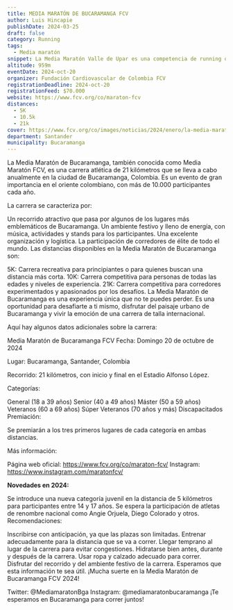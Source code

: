 ```yaml
---
title: MEDIA MARATÓN DE BUCARAMANGA FCV
author: Luis Hincapie
publishDate: 2024-03-25
draft: false
category: Running
tags:
  - Media maratón
snippet: La Media Maratón Valle de Upar es una competencia de running que se celebra anualmente en Valledupar, Cesar, Colombia. La carrera ofrece distancias de 5K, 10K y 21K, y está abierta a corredores de todas las edades y niveles de experiencia.
altitude: 959m
eventDate: 2024-oct-20
organizer: Fundación Cardiovascular de Colombia FCV
registrationDeadline: 2024-oct-20
registrationFeed: $70.000
website: https://www.fcv.org/co/maraton-fcv
distances:
  - 5K
  - 10.5k
  - 21k
cover: https://www.fcv.org/co/images/noticias/2024/enero/la-media-maraton-de-bucaramanga-fcv-abre-inscripciones-con-descuento-por-pronto-pago.webp
department: Santander
municipality: Bucaramanga
---
```

La Media Maratón de Bucaramanga, también conocida como Media Maratón FCV, es una carrera atlética de 21 kilómetros que se lleva a cabo anualmente en la ciudad de Bucaramanga, Colombia. Es un evento de gran importancia en el oriente colombiano, con más de 10.000 participantes cada año.

La carrera se caracteriza por:

Un recorrido atractivo que pasa por algunos de los lugares más emblemáticos de Bucaramanga.
Un ambiente festivo y lleno de energía, con música, actividades y stands para los participantes.
Una excelente organización y logística.
La participación de corredores de élite de todo el mundo.
Las distancias disponibles en la Media Maratón de Bucaramanga son:

5K: Carrera recreativa para principiantes o para quienes buscan una distancia más corta.
10K: Carrera competitiva para personas de todas las edades y niveles de experiencia.
21K: Carrera competitiva para corredores experimentados y apasionados por los desafíos.
La Media Maratón de Bucaramanga es una experiencia única que no te puedes perder. Es una oportunidad para desafiarte a ti mismo, disfrutar del paisaje urbano de Bucaramanga y vivir la emoción de una carrera de talla internacional.

Aquí hay algunos datos adicionales sobre la carrera:


Media Maratón de Bucaramanga FCV
Fecha: Domingo 20 de octubre de 2024

Lugar: Bucaramanga, Santander, Colombia

Recorrido: 21 kilómetros, con inicio y final en el Estadio Alfonso López.

Categorías:

General (18 a 39 años)
Senior (40 a 49 años)
Máster (50 a 59 años)
Veteranos (60 a 69 años)
Súper Veteranos (70 años y más)
Discapacitados
Premiación:

Se premiarán a los tres primeros lugares de cada categoría en ambas distancias.

Más información:

Página web oficial: https://www.fcv.org/co/maraton-fcv/
Instagram: https://www.instagram.com/maratonfcv/


**Novedades en 2024:**

Se introduce una nueva categoría juvenil en la distancia de 5 kilómetros para participantes entre 14 y 17 años.
Se espera la participación de atletas de renombre nacional como Angie Orjuela, Diego Colorado y otros.
Recomendaciones:

Inscribirse con anticipación, ya que las plazas son limitadas.
Entrenar adecuadamente para la distancia que se va a correr.
Llegar temprano al lugar de la carrera para evitar congestiones.
Hidratarse bien antes, durante y después de la carrera.
Usar ropa y calzado adecuado para correr.
Disfrutar del recorrido y del ambiente festivo de la carrera.
Esperamos que esta información te sea útil. ¡Mucha suerte en la Media Maratón de Bucaramanga FCV 2024!

Twitter: @MediamaratonBga
Instagram: @mediamaratonbucaramanga
¡Te esperamos en Bucaramanga para correr juntos!
